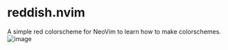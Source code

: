 # reddish.nvim
A simple red colorscheme for NeoVim to learn how to make colorschemes.
![image](https://user-images.githubusercontent.com/61984114/210072620-fdccf6d2-c52c-4280-b4d5-4fb2455f3827.png)
